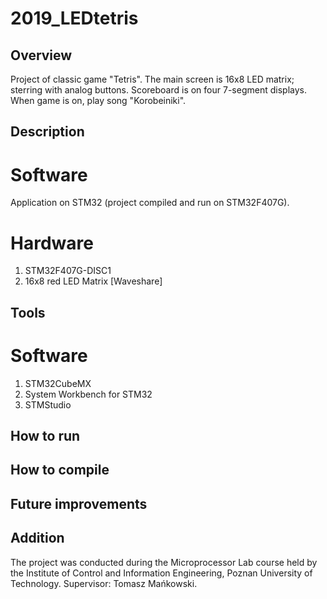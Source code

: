 # 2019_LEDtetris

## Overview
Project of classic game "Tetris". The main screen is 16x8 LED matrix; sterring with analog buttons. Scoreboard is on four 7-segment displays. When game is on, play song "Korobeiniki".  

## Description
# Software
Application on STM32 (project compiled and run on STM32F407G). 
# Hardware
1. STM32F407G-DISC1
2. 16x8 red LED Matrix [Waveshare]

## Tools
# Software
1. STM32CubeMX
2. System Workbench for STM32
3. STMStudio 

## How to run
## How to compile
## Future improvements
## Addition

The project was conducted during the Microprocessor Lab course held by the Institute of Control and Information Engineering, Poznan University of Technology.
Supervisor: Tomasz Mańkowski.
